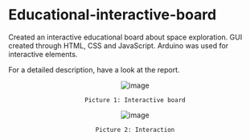 # Educational-interactive-board
Created an interactive educational board about space exploration. GUI created through HTML, CSS and JavaScript. Arduino was used for interactive elements.

For a detailed description, have a look at the report.

<div align='center'>
  
  ![image](https://user-images.githubusercontent.com/81230042/141137226-50cc1584-6b2b-4531-a5b5-5ae93a3c22bb.png)
  
    Picture 1: Interactive board

  ![image](https://user-images.githubusercontent.com/81230042/141137248-34d49e06-c3e0-4d4f-a41c-2c55257fdb75.png)
  
    Picture 2: Interaction
</div> 

